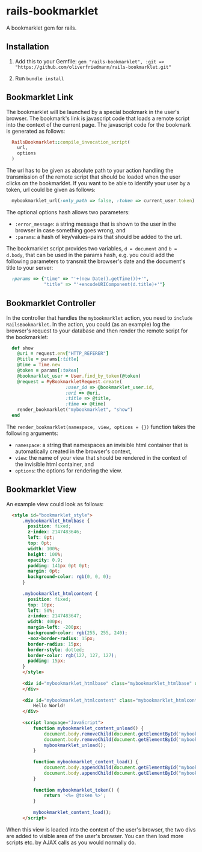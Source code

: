 rails-bookmarklet
=================

A bookmarklet gem for rails.


## Installation

1.  Add this to your Gemfile: ```gem "rails-bookmarklet", :git => "https://github.com/oliverfriedmann/rails-bookmarklet.git"```

2.  Run ```bundle install```


## Bookmarklet Link

The bookmarklet will be launched by a special bookmark in the user's browser.
The bookmark's link is javascript code that loads a remote script into the context of the current page.
The javascript code for the bookmark is generated as follows:

  ```ruby
    RailsBookmarklet::compile_invocation_script(
      url,
      options
    )
  ```

The url has to be given as absolute path to your action handling the transmission of the remote script that should be loaded when the user clicks on the bookmarklet.
If you want to be able to identify your user by a token, url could be given as follows:

  ```ruby
    mybookmarklet_url(:only_path => false, :token => current_user.token)
  ```
    
The optional options hash allows two parameters:

- ```:error_message```: a string message that is shown to the user in the browser in case something goes wrong, and
- ```:params```: a hash of key/values-pairs that should be added to the url.

The bookmarklet script provides two variables, ```d = document``` and ```b = d.body```, that can be used in the params hash, e.g. you could add the following parameters to transmit the browser's date and the document's title to your server:

  ```ruby
    :params => {"time" => "'+(new Date().getTime())+'",
                "title" => "'+encodeURIComponent(d.title)+'"}
  ```


## Bookmarklet Controller

In the controller that handles the ```mybookmarklet``` action, you need to ```include RailsBookmarklet```.
In the action, you could (as an example) log the browser's request to your database and then render the remote script for the bookmarklet:

  ```ruby
    def show
      @uri = request.env["HTTP_REFERER"]
      @title = params[:title]
      @time = Time.new
      @token = params[:token]
      @bookmarklet_user = User.find_by_token(@token)
      @request = MyBookmarkletRequest.create(
                        :user_id => @bookmarklet_user.id,
                        :uri => @uri,
                        :title => @title,
                        :time => @time)      
      render_bookmarklet("mybookmarklet", "show")
    end
  ```
    
The ```render_bookmarklet(namespace, view, options = {})``` function takes the following arguments:
- ```namespace```: a string that namespaces an invisible html container that is automatically created in the browser's context,
- ```view```: the name of your view that should be rendered in the context of the invisible html container, and
- ```options```: the options for rendering the view.


## Bookmarklet View

An example view could look as follows:

  ```html
  	<style id="bookmarklet_style">
		.mybookmarklet_htmlbase {
		  position: fixed;
		  z-index: 2147483646;
		  left: 0pt;
		  top: 0pt;
		  width: 100%;
		  height: 100%;
		  opacity: 0.9;
		  padding: 141px 0pt 0pt;
		  margin: 0pt;
		  background-color: rgb(0, 0, 0);
		}
		
		.mybookmarklet_htmlcontent {
		  position: fixed;
		  top: 10px;
		  left: 50%;
		  z-index: 2147483647;
		  width: 400px;
		  margin-left: -200px;
		  background-color: rgb(255, 255, 240);
		  -moz-border-radius: 15px;
		  border-radius: 15px;
		  border-style: dotted;
		  border-color: rgb(127, 127, 127);
		  padding: 15px;
		}
		</style>
		
		<div id="mybookmarklet_htmlbase" class="mybookmarklet_htmlbase" onclick="mybookmarklet_content_unload()">
		</div>
		
		<div id="mybookmarklet_htmlcontent" class="mybookmarklet_htmlcontent">
			Hello World!
		</div>
		
		<script language="JavaScript">
			function mybookmarklet_content_unload() {
				document.body.removeChild(document.getElementById('mybookmarklet_htmlcontent'));
				document.body.removeChild(document.getElementById('mybookmarklet_htmlbase'));
				mybookmarklet_unload();
			}
			
			function mybookmarklet_content_load() {
				document.body.appendChild(document.getElementById("mybookmarklet_htmlcontent"));
				document.body.appendChild(document.getElementById("mybookmarklet_htmlbase"));
			}
			
			function mybookmarklet_token() {
				return '<%= @token %>';
			}
			
			mybookmarklet_content_load();
		</script>
  ```
    
When this view is loaded into the context of the user's browser, the two divs are added to visible area of the user's browser.
You can then load more scripts etc. by AJAX calls as you would normally do.